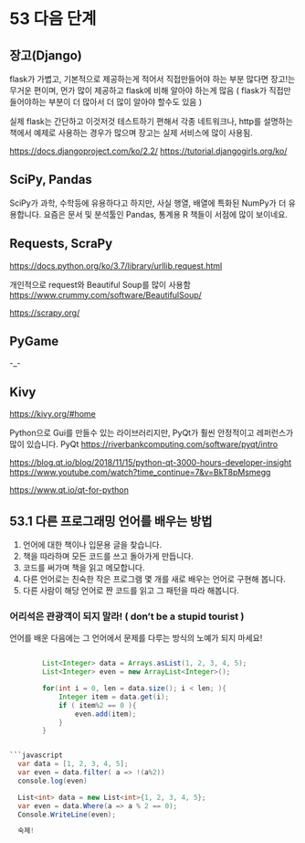 # 53 다음 단계


## 장고(Django)

flask가 가볍고, 기본적으로 제공하는게 적어서 직접만들어야 하는 부분 많다면 장고!는 무거운 편이며, 먼가 많이 제공하고 flask에 비해 알아야 하는게 많음 ( flask가 직접만들어야하는 부분이 더 많아서 더 많이 알아야 할수도 있음 )

실제 flask는 간단하고 이것저것 테스트하기 편해서 각종 네트워크나, http를 설명하는 책에서 예제로 사용하는 경우가 많으며 장고는 실제 서비스에 많이 사용됨.

<https://docs.djangoproject.com/ko/2.2/>
<https://tutorial.djangogirls.org/ko/>


## SciPy, Pandas

SciPy가 과학, 수학등에 유용하다고 하지만, 사실 행열, 배열에 특화된 NumPy가 더 유용합니다.
요즘은 문서 및 분석툴인 Pandas, 통계용 R 책들이 서점에 많이 보이네요.


## Requests, ScraPy

<https://docs.python.org/ko/3.7/library/urllib.request.html>


개인적으로 request와 Beautiful Soup를 많이 사용함
<https://www.crummy.com/software/BeautifulSoup/>

<https://scrapy.org/>


## PyGame

-_-

## Kivy
<https://kivy.org/#home>

Python으로 Gui를 만들수 있는 라이브러리지만, PyQt가 훨씬 안정적이고 레퍼런스가 많이 있습니다.
PyQt <https://riverbankcomputing.com/software/pyqt/intro>

<https://blog.qt.io/blog/2018/11/15/python-qt-3000-hours-developer-insight>
<https://www.youtube.com/watch?time_continue=7&v=BkT8pMsmegg>

<https://www.qt.io/qt-for-python>


## 53.1 다른 프로그래밍 언어를 배우는 방법

1. 언어에 대한 책이나 입문용 글을 찾습니다.
2. 책을 따라하며 모든 코드를 쓰고 돌아가게 만듭니다.
3. 코드를 써가며 책을 읽고 메모합니다.
4. 다른 언어로는 친숙한 작은 프로그램 몇 개를 새로 배우는 언어로 구현해 봅니다.
5. 다른 사람이 해당 언어로 짠 코드를 읽고 그 패턴을 따라 해봅니다.


### 어리석은 관광객이 되지 말라! ( don’t be a stupid tourist )

언어를 배운 다음에는 그 언어에서 문제를 다루는 방식의 노예가 되지 마세요!

```java

		List<Integer> data = Arrays.asList(1, 2, 3, 4, 5);
		List<Integer> even = new ArrayList<Integer>();

		for(int i = 0, len = data.size(); i < len; ){
			Integer item = data.get(i);
			if ( item%2 == 0 ){
				even.add(item);
			} 
		}


```javascript
  var data = [1, 2, 3, 4, 5];
  var even = data.filter( a => !(a%2))
  console.log(even)
```

```C#
  List<int> data = new List<int>{1, 2, 3, 4, 5};
  var even = data.Where(a => a % 2 == 0);
  Console.WriteLine(even);
```

```python
  숙제!
```



